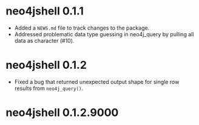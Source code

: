 # neo4jshell 0.1.1

* Added a `NEWS.md` file to track changes to the package.
* Addressed problematic data type guessing in neo4j_query by pulling all data as character (#10).

# neo4jshell 0.1.2

* Fixed a bug that returned unexpected output shape for single row results from `neo4j_query()`.

# neo4jshell 0.1.2.9000



